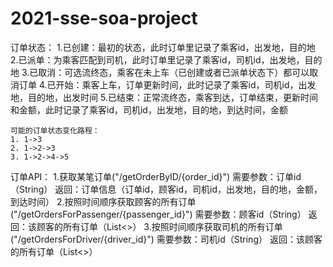 # 2021-sse-soa-project
订单状态：
    1.已创建：最初的状态，此时订单里记录了乘客id，出发地，目的地
    2.已派单：为乘客匹配到司机，此时订单里记录了乘客id，司机id，出发地，目的地
    3.已取消：可选流终态，乘客在未上车（已创建或者已派单状态下）都可以取消订单
    4.已开始：乘客上车，订单更新时间，此时记录了乘客id，司机id，出发地，目的地，出发时间
    5.已结束：正常流终态，乘客到达，订单结束，更新时间和金额，此时记录了乘客id，司机id，出发地，目的地，到达时间，金额
    
    可能的订单状态变化路程：
    1. 1->3
    2. 1->2->3
    3. 1->2->4->5

订单API：
   1.获取某笔订单("/getOrderByID/{order_id}")
     需要参数：订单id（String）
     返回：订单信息（订单id，顾客id，司机id，出发地，目的地，金额，到达时间）
   2.按照时间顺序获取顾客的所有订单("/getOrdersForPassenger/{passenger_id}")
     需要参数：顾客id（String）
     返回：该顾客的所有订单（List<>）
   3.按照时间顺序获取司机的所有订单("/getOrdersForDriver/{driver_id}")
     需要参数：司机id（String）
     返回：该顾客的所有订单（List<>）
